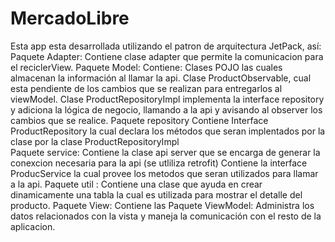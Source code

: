 # MercadoLibre

Esta app esta desarrollada utilizando el patron de arquitectura JetPack, así:
Paquete Adapter: Contiene clase adapter que permite la comunicacion para el reciclerView.
Paquete Model: Contiene: 
                        Clases POJO las cuales almacenan la información al llamar la api.
                        Clase ProductObservable, cual esta pendiente de los cambios que se realizan para entregarlos al viewModel.
                        Clase ProductRepositoryImpl  implementa la interface repository y adiciona la lógica de negocio, llamando a la api y avisando al observer los cambios que se realice.
Paquete repository Contiene Interface ProductRepository la cual declara los métodos que seran implentados por la clase por la clase ProductRepositoryImpl    
Paquete service: Contiene la clase api server que se encarga de generar la conexcion necesaria para la api (se utliliza retrofit) 
                 Contiene la interface ProducService la cual provee los metodos que seran utilizados para llamar a la api.
Paquete util : Contiene una clase que ayuda en crear dinamicamente una tabla la cual es utilizada para mostrar el detalle del producto.
Paquete View: Contiene las 
Paquete ViewModel: Administra los datos relacionados con la vista y maneja la comunicación con el resto de la aplicacion.



                

